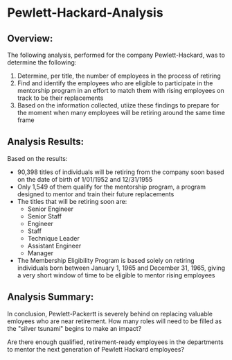# Pewlett-Hackard-Analysis

## Overview:
The following analysis, performed for the company Pewlett-Hackard, was to determine the following:
  1. Determine, per title, the number of employees in the process of retiring
  2. Find and identify the employees who are eligible to participate in the mentorship program in an effort to match them with rising employees on track to be their replacements
  3. Based on the information collected, utiize these findings to prepare for the moment when many employees will be retiring around the same time frame
  
## Analysis Results:
Based on the results:
 - 90,398 titles of individuals will be retiring from the company soon based on the date of birth of 1/01/1952 and 12/31/1955
 - Only 1,549 of them qualify for the mentorship program, a program designed to mentor and train their future replacements
 - The titles that will be retiring soon are:
   - Senior Engineer
   - Senior Staff
   - Engineer
   - Staff
   - Technique Leader
   - Assistant Engineer
   - Manager
 - The Membership Eligibility Program is based solely on retiring individuals born between January 1, 1965 and December 31, 1965, giving a very short window of time to be eligible to mentor rising employees


## Analysis Summary:

In conclusion, Pewlett-Packertt is severely behind on replacing valuable emloyees who are near retirement. 
How many roles will need to be filled as the "silver tsunami" begins to make an impact?

Are there enough qualified, retirement-ready employees in the departments to mentor the next generation of Pewlett Hackard employees?
